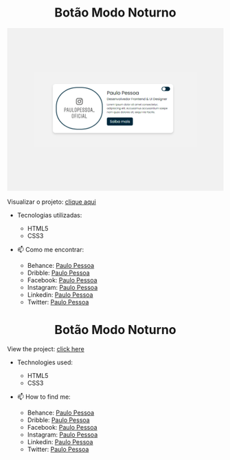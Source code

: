<div align="center">

# Botão Modo Noturno

</div>

![image-card](img/btn-toggle.gif)

Visualizar o projeto: [clique aqui](http://botao-modo-noturno.epizy.com/?i=1)

- Tecnologias utilizadas:
	- HTML5
	- CSS3

- 📫 Como me encontrar:
	- Behance: [Paulo Pessoa](https://www.behance.net/mr-cerebro)
	- Dribble: [Paulo Pessoa](https://dribbble.com/mr-cerebro)
	- Facebook: [Paulo Pessoa](https://www.facebook.com/paulo1pessoa)
  	- Instagram: [Paulo Pessoa](https://www.instagram.com/_mrcerebro/)
  	- Linkedin: [Paulo Pessoa](https://www.linkedin.com/in/paulo-pessoa-2777841b2/)
  	- Twitter: [Paulo Pessoa](https://twitter.com/PauloPe65041263)

<div align="center">

# Botão Modo Noturno

</div>

View the project: [click here](http://botao-modo-noturno.epizy.com/?i=1)

- Technologies used:
	- HTML5
	- CSS3

- 📫 How to find me:
	- Behance: [Paulo Pessoa](https://www.behance.net/mr-cerebro)
	- Dribble: [Paulo Pessoa](https://dribbble.com/mr-cerebro)
	- Facebook: [Paulo Pessoa](https://www.facebook.com/paulo1pessoa)
  	- Instagram: [Paulo Pessoa](https://www.instagram.com/_mrcerebro/)
  	- Linkedin: [Paulo Pessoa](https://www.linkedin.com/in/paulo-pessoa-2777841b2/)
  	- Twitter: [Paulo Pessoa](https://twitter.com/PauloPe65041263)

